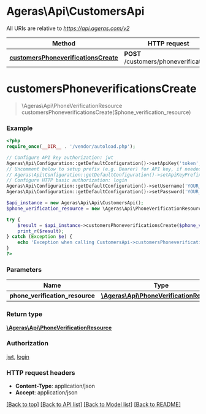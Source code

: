 # Ageras\Api\CustomersApi

All URIs are relative to *https://api.ageras.com/v2*

Method | HTTP request | Description
------------- | ------------- | -------------
[**customersPhoneverificationsCreate**](CustomersApi.md#customersPhoneverificationsCreate) | **POST** /customers/phoneverifications | 


# **customersPhoneverificationsCreate**
> \Ageras\Api\PhoneVerificationResource customersPhoneverificationsCreate($phone_verification_resource)



### Example
```php
<?php
require_once(__DIR__ . '/vendor/autoload.php');

// Configure API key authorization: jwt
Ageras\Api\Configuration::getDefaultConfiguration()->setApiKey('token', 'YOUR_API_KEY');
// Uncomment below to setup prefix (e.g. Bearer) for API key, if needed
// Ageras\Api\Configuration::getDefaultConfiguration()->setApiKeyPrefix('token', 'Bearer');
// Configure HTTP basic authorization: login
Ageras\Api\Configuration::getDefaultConfiguration()->setUsername('YOUR_USERNAME');
Ageras\Api\Configuration::getDefaultConfiguration()->setPassword('YOUR_PASSWORD');

$api_instance = new Ageras\Api\Api\CustomersApi();
$phone_verification_resource = new \Ageras\Api\PhoneVerificationResource(); // \Ageras\Api\PhoneVerificationResource | 

try {
    $result = $api_instance->customersPhoneverificationsCreate($phone_verification_resource);
    print_r($result);
} catch (Exception $e) {
    echo 'Exception when calling CustomersApi->customersPhoneverificationsCreate: ', $e->getMessage(), PHP_EOL;
}
?>
```

### Parameters

Name | Type | Description  | Notes
------------- | ------------- | ------------- | -------------
 **phone_verification_resource** | [**\Ageras\Api\PhoneVerificationResource**](../Model/\Ageras\Api\PhoneVerificationResource.md)|  |

### Return type

[**\Ageras\Api\PhoneVerificationResource**](../Model/PhoneVerificationResource.md)

### Authorization

[jwt](../../README.md#jwt), [login](../../README.md#login)

### HTTP request headers

 - **Content-Type**: application/json
 - **Accept**: application/json

[[Back to top]](#) [[Back to API list]](../../README.md#documentation-for-api-endpoints) [[Back to Model list]](../../README.md#documentation-for-models) [[Back to README]](../../README.md)

